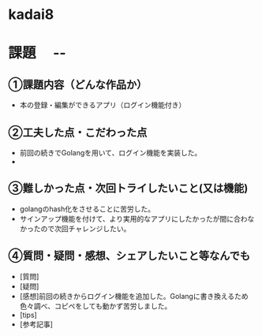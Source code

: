 # kadai8
# 課題　 --

## ①課題内容（どんな作品か）
- 本の登録・編集ができるアプリ（ログイン機能付き）

## ②工夫した点・こだわった点
- 前回の続きでGolangを用いて、ログイン機能を実装した。
- 

## ③難しかった点・次回トライしたいこと(又は機能)
- golangのhash化をさせることに苦労した。
- サインアップ機能を付けて、より実用的なアプリにしたかったが間に合わなかったので次回チャレンジしたい。

## ④質問・疑問・感想、シェアしたいこと等なんでも
- [質問]
- [疑問]
- [感想]前回の続きからログイン機能を追加した。Golangに書き換えるため色々調べ、コピペをしても動かず苦労しました。
- [tips]
- [参考記事]
